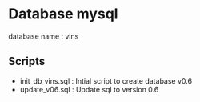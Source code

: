 # Database mysql

database name : vins

## Scripts 
* init_db_vins.sql : Intial script to create database v0.6
* update_v06.sql : Update sql to version 0.6

